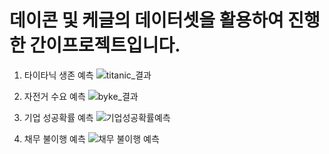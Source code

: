 # 데이콘 및 케글의 데이터셋을 활용하여 진행한 간이프로젝트입니다.
1. 타이타닉 생존 예측 ![titanic_결과](https://github.com/user-attachments/assets/02e83bd4-73e6-478c-ad38-5ffc549e1045)

2. 자전거 수요 예측 ![byke_결과](https://github.com/user-attachments/assets/8e0f1617-5a6f-4d45-b664-59c485c3cda0)

3. 기업 성공확률 예측 ![기업성공확률예측](https://github.com/user-attachments/assets/ba5f8874-5a0f-4344-9845-0f32e7108900)

4. 채무 불이행 예측 ![채무 불이행 예측](https://github.com/user-attachments/assets/9d4a1cf6-4e1a-4be9-b2ee-890d7b7c172b)
